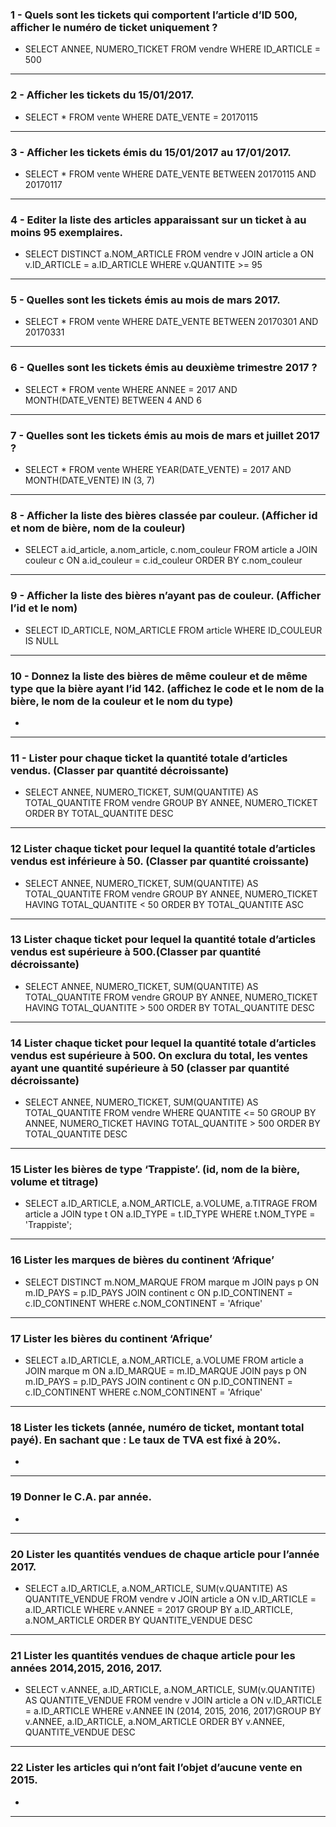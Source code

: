 ### 1 - Quels sont les tickets qui comportent l’article d’ID 500, afficher le numéro de ticket uniquement ?

- SELECT ANNEE, NUMERO_TICKET FROM vendre WHERE ID_ARTICLE = 500
---
### 2 - Afficher les tickets du 15/01/2017.

- SELECT * FROM vente WHERE DATE_VENTE = 20170115 
---
### 3 - Afficher les tickets émis du 15/01/2017 au 17/01/2017.

- SELECT * FROM vente WHERE DATE_VENTE BETWEEN 20170115 AND 20170117
---
### 4 - Editer la liste des articles apparaissant sur un ticket à au moins 95 exemplaires.

- SELECT DISTINCT a.NOM_ARTICLE FROM vendre v JOIN article a ON v.ID_ARTICLE = a.ID_ARTICLE WHERE v.QUANTITE >= 95
---
### 5 - Quelles sont les tickets émis au mois de mars 2017.

- SELECT * FROM vente WHERE DATE_VENTE BETWEEN 20170301 AND 20170331
---
### 6 - Quelles sont les tickets émis au deuxième trimestre 2017 ?

- SELECT * FROM vente WHERE ANNEE = 2017 AND MONTH(DATE_VENTE) BETWEEN 4 AND 6

---
### 7 - Quelles sont les tickets émis au mois de mars et juillet 2017 ?

- SELECT * FROM vente WHERE YEAR(DATE_VENTE) = 2017 AND MONTH(DATE_VENTE) IN (3, 7)
---
### 8 - Afficher la liste des bières classée par couleur. (Afficher id et nom de bière, nom de la couleur)

- SELECT a.id_article, a.nom_article, c.nom_couleur FROM article a JOIN couleur c ON a.id_couleur = c.id_couleur ORDER BY c.nom_couleur
---
### 9 - Afficher la liste des bières n’ayant pas de couleur. (Afficher l’id et le nom)

- SELECT ID_ARTICLE, NOM_ARTICLE FROM article WHERE ID_COULEUR IS NULL
---
### 10 - Donnez la liste des bières de même couleur et de même type que la bière ayant l’id 142. (affichez le code et le nom de la bière, le nom de la couleur et le nom du type)

- 
---
### 11 - Lister pour chaque ticket la quantité totale d’articles vendus. (Classer par quantité décroissante)

- SELECT ANNEE, NUMERO_TICKET, SUM(QUANTITE) AS TOTAL_QUANTITE FROM vendre GROUP BY ANNEE, NUMERO_TICKET ORDER BY TOTAL_QUANTITE DESC
---
### 12  Lister chaque ticket pour lequel la quantité totale d’articles vendus est inférieure à 50. (Classer par quantité croissante)

- SELECT ANNEE, NUMERO_TICKET, SUM(QUANTITE) AS TOTAL_QUANTITE FROM vendre GROUP BY ANNEE, NUMERO_TICKET HAVING TOTAL_QUANTITE < 50 ORDER BY TOTAL_QUANTITE ASC
---
### 13  Lister chaque ticket pour lequel la quantité totale d’articles vendus est supérieure à 500.(Classer par quantité décroissante)

- SELECT ANNEE, NUMERO_TICKET, SUM(QUANTITE) AS TOTAL_QUANTITE FROM vendre GROUP BY ANNEE, NUMERO_TICKET HAVING TOTAL_QUANTITE > 500 ORDER BY TOTAL_QUANTITE DESC
---
### 14  Lister chaque ticket pour lequel la quantité totale d’articles vendus est supérieure à 500. On exclura du total, les ventes ayant une quantité supérieure à 50 (classer par quantité décroissante)

- SELECT ANNEE, NUMERO_TICKET, SUM(QUANTITE) AS TOTAL_QUANTITE FROM vendre WHERE QUANTITE <= 50 GROUP BY ANNEE, NUMERO_TICKET HAVING TOTAL_QUANTITE > 500 ORDER BY TOTAL_QUANTITE DESC
---
### 15  Lister les bières de type ‘Trappiste’. (id, nom de la bière, volume et titrage)

- SELECT a.ID_ARTICLE, a.NOM_ARTICLE, a.VOLUME, a.TITRAGE FROM article a JOIN type t ON a.ID_TYPE = t.ID_TYPE WHERE t.NOM_TYPE = 'Trappiste';
---
### 16  Lister les marques de bières du continent ‘Afrique’

- SELECT DISTINCT m.NOM_MARQUE FROM marque m JOIN pays p ON m.ID_PAYS = p.ID_PAYS JOIN continent c ON p.ID_CONTINENT = c.ID_CONTINENT WHERE c.NOM_CONTINENT = 'Afrique'
---
### 17  Lister les bières du continent ‘Afrique’

- SELECT a.ID_ARTICLE, a.NOM_ARTICLE, a.VOLUME FROM article a JOIN marque m ON a.ID_MARQUE = m.ID_MARQUE JOIN pays p ON m.ID_PAYS = p.ID_PAYS JOIN continent c ON p.ID_CONTINENT = c.ID_CONTINENT WHERE c.NOM_CONTINENT = 'Afrique'
---
### 18 Lister les tickets (année, numéro de ticket, montant total payé). En sachant que : Le taux de TVA est fixé à 20%.

- 
---
### 19 Donner le C.A. par année.

- 
---
### 20 Lister les quantités vendues de chaque article pour l’année 2017.

- SELECT a.ID_ARTICLE, a.NOM_ARTICLE, SUM(v.QUANTITE) AS QUANTITE_VENDUE FROM vendre v JOIN article a ON v.ID_ARTICLE = a.ID_ARTICLE WHERE v.ANNEE = 2017 GROUP BY a.ID_ARTICLE, a.NOM_ARTICLE ORDER BY QUANTITE_VENDUE DESC
---
### 21 Lister les quantités vendues de chaque article pour les années 2014,2015, 2016, 2017.

- SELECT v.ANNEE, a.ID_ARTICLE, a.NOM_ARTICLE, SUM(v.QUANTITE) AS QUANTITE_VENDUE FROM vendre v JOIN article a ON v.ID_ARTICLE = a.ID_ARTICLE WHERE v.ANNEE IN (2014, 2015, 2016, 2017)GROUP BY v.ANNEE, a.ID_ARTICLE, a.NOM_ARTICLE ORDER BY v.ANNEE, QUANTITE_VENDUE DESC
---
### 22 Lister les articles qui n’ont fait l’objet d’aucune vente en 2015.

- 
---
